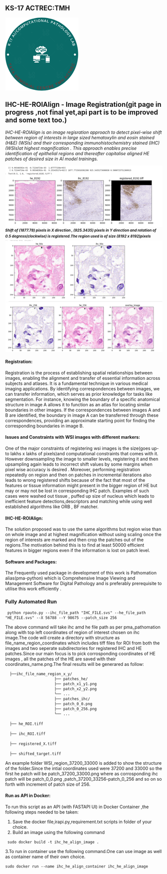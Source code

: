 ## KS-17 ACTREC:TMH



![alt_images](https://github.com/TMC-ComputationalPathology/Image_registration/blob/main/Logo.png)
 
## IHC-HE-ROIAlign - Image Registration(git page in progress ,not final yet,api part is to be improved and some text too.)
 _IHC-HE-ROIAlign is an image regisration approach to detect pixel-wise shift between region of interests in large sized hematoxylin and eosin stained (H&E) (WSIs) and their corresponding immunohistochemistry stained (IHC) (WSIs)at highest magnification . This approach enables precise identification of epithelial regions and thereafter capitalise aligned HE patches of desired size in AI model trainings._

![alt_images](https://github.com/TMC-ComputationalPathology/Image_registration/blob/8a9fef52c10d9c888a91d190880e62bfcf5c4cef/screenshots/Screenshot%20from%202024-09-12%2014-00-24.png)
 <sup>**_Shift of (1877.78) pixels in X direction , (925.3435) pixels in Y direction and rotation of 0.5 degress(clockwise) is registered.The  region used is of size (8192 x 8192)pixels_**</sup>
 ![alt_images](https://github.com/TMC-ComputationalPathology/Image_registration/blob/main/screenshots/Screenshot%20from%202024-09-12%2014-12-50.png)
 ![alt_images](https://github.com/TMC-ComputationalPathology/Image_registration/blob/main/screenshots/Screenshot%20from%202024-09-12%2014-02-16.png)







#### Registration: 
Registration is the process of establishing spatial relationships between images, enabling the alignment and transfer of essential information across subjects and atlases. It is a fundamental technique in various medical imaging applications. By identifying correspondences between images, we can transfer information, which serves as prior knowledge for tasks like segmentation. For instance, knowing the boundary of a specific anatomical structure in image A allows it to function as an atlas for locating similar boundaries in other images. If the correspondences between images A and B are identified, the boundary in image A can be transferred through these correspondences, providing an approximate starting point for finding the corresponding boundaries in image B.

#### Issues and Constraints with WSI images with different markers:
One of the major constraints of registering wsi images is the size(goes up-to lakhs x lakhs of pixels)and computational constraints that comes with it. However downsampling the image to smaller levels, registering it and then upsampling again leads to incorrect shift values by some margins when pixel wise accuracy  is desired . Moreover, performing registration repeatedly on region and then on patches in incremental iterations  also leads to wrong registered shifts because of the fact that most of the features or tissue information might present in the bigger region of HE but may or may not be lost in corresponding IHC patch. Examples of such  cases were washed out tissue , puffed up size of nucleus which leads to inefficient feature detections,descriptors and matching  while using well established algorithms like ORB , BF matcher.






#### IHC-HE-ROIAlign:
The solution proposed was to use the same algorithms but region wise than on whole image and at highest magnification without using scaling once the region of interests are marked and then crop the patches out of the regions.The motivation behind this is to find at least 50000 efficient features in bigger regions even if the information is lost on patch level. 

#### Software and Packages:
The Frequently used package in development of this work is Pathomation alias(pma-python) which is Comprehensive Image Viewing and Management Software for Digital Pathology and is preferably prerequisite to utilise this work efficiently .

### Fully Automated Run
>
     python rpauto.py --ihc_file_path "IHC_FILE.svs" --he_file_path "HE_FILE.svs" --X 56788 --Y 98675 --patch_size 256

The above command will take ihc amd he file path as per pma_pathomation along with top left coordinates of region of interest chosen on ihc image.The code will create a directory with structure as  file_name_region_coordinates which includes tiff files for ROI from both the images and two seperate subdirectories for registered IHC and HE patches.Since our main focus is to pick corrosponding coordinates of HE images , all the patches of the HE are saved with their coordinates_name.png.The final results will be generared as follow:

>
>
    
      ├──ihc_file_name_region_x_y/
                          ├── patches_he/
    		              ├── patch_x1_y1.png
    		              ├── patch_x2_y2.png
    		              └── ...
                          ├── patches_ihc/
    		              ├── patch_0_0.png
    		              ├── patch_0_256.png
    		              └── ...
      
      ├── he_ROI.tiff

      ├── ihc_ROI.tiff

      ├── registered_X.tiff

      ├── shifted_target.tiff

An example folder WSI_region_37200_33000 is added to show the structure of the folder.Since the intial coordinates used were 37200 and 33000 so the first he patch will be patch_37200_33000.png where as corrosponding ihc patch will be patch_0_0.png ,patch_37200_33256-patch_0_256 and so on so forth with increment of patch size of 256.
 

#### Run as API in Docker:
To run this script as an  API (with FASTAPI UI) in Docker Container ,the following steps needed to be taken:
1. Save the docker file,irapi.py,requirement.txt scripts in folder of your choice.
2. Build an image using the following command
>
     sudo docker build -t ihc_he_align_image .

3.To run in container use the following command.One can use image as well as container name of their own choice.
>
    sudo docker run --name ihc_he_align_container ihc_he_align_image 
        

        
    		
	


